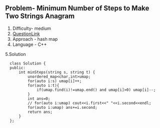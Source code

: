 ## Problem- Minimum Number of Steps to Make Two Strings Anagram
1. Difficulty- medium
2. [QuestionLink](https://leetcode.com/problems/minimum-number-of-steps-to-make-two-strings-anagram/description/)
3. Approach -  hash map
4. Language - C++


5.Solution
 
 
 
      class Solution {
      public:
          int minSteps(string s, string t) {
              unordered_map<char,int>umap;
              for(auto i:s) umap[i]++;
              for(auto i:t){
                  if(umap.find(i)!=umap.end() and umap[i]>0) umap[i]--;
              }
              int ans=0;
              // for(auto i:umap) cout<<i.first<<" "<<i.second<<endl;
              for(auto i:umap) ans+=i.second;
              return ans;
          }
      };
